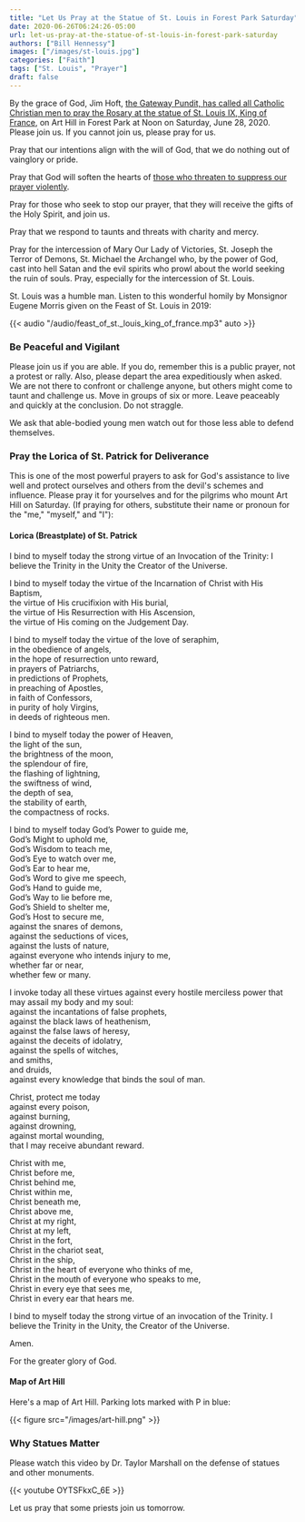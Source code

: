 ```yaml
---
title: "Let Us Pray at the Statue of St. Louis in Forest Park Saturday"
date: 2020-06-26T06:24:26-05:00
url: let-us-pray-at-the-statue-of-st-louis-in-forest-park-saturday
authors: ["Bill Hennessy"]
images: ["/images/st-louis.jpg"]
categories: ["Faith"]
tags: ["St. Louis", "Prayer"]
draft: false
---
```


By the grace of God, Jim Hoft, [the Gateway Pundit, has called all Catholic Christian men to pray the Rosary at the statue of St. Louis IX, King of France](https://www.thegatewaypundit.com/2020/06/calling-catholic-christian-men-allies-please-join-us-saturday-public-prayer-save-historic-st-louis-statue-forest-park/), on Art Hill in Forest Park at Noon on Saturday, June 28, 2020. Please join us. If you cannot join us, please pray for us. 

Pray that our intentions align with the will of God, that we do nothing out of vainglory or pride. 

Pray that God will soften the hearts of [those who threaten to suppress our prayer violently](https://www.thegatewaypundit.com/2020/06/update-radical-leftist-group-threatens-christian-prayer-rally-planned-saturday-save-iconic-st-louis-statue-forest-park/). 

Pray for those who seek to stop our prayer, that they will receive the gifts of the Holy Spirit, and join us. 

Pray that we respond to taunts and threats with charity and mercy. 

Pray for the intercession of Mary Our Lady of Victories, St. Joseph the Terror of Demons, St. Michael the Archangel who, by the power of God, cast into hell Satan and the evil spirits who prowl about the world seeking the ruin of souls. Pray, especially for the intercession of St. Louis. 

St. Louis was a humble man. Listen to this wonderful homily by Monsignor Eugene Morris given on the Feast of St. Louis in 2019:

{{< audio "/audio/feast_of_st._louis_king_of_france.mp3" auto >}}

### Be Peaceful and Vigilant

Please join us if you are able. If you do, remember this is a public prayer, not a protest or rally. Also, please depart the area expeditiously when asked. We are not there to confront or challenge anyone, but others might come to taunt and challenge us. Move in groups of six or more. Leave peaceably and quickly at the conclusion. Do not straggle. 

We ask that able-bodied young men watch out for those less able to defend themselves. 

### Pray the Lorica of St. Patrick for Deliverance

This is one of the most powerful prayers to ask for God's assistance to live well and protect ourselves and others from the devil's schemes and influence. Please pray it for yourselves and for the pilgrims who mount Art Hill on Saturday. (If praying for others, substitute their name or pronoun for the "me," "myself," and "I"):

#### Lorica (Breastplate) of St. Patrick

I bind to myself today the strong virtue of an Invocation of the Trinity: I believe the Trinity in the Unity the Creator of the Universe.

I bind to myself today the virtue of the Incarnation of Christ with His Baptism,   
the virtue of His crucifixion with His burial,   
the virtue of His Resurrection with His Ascension,   
the virtue of His coming on the Judgement Day.

I bind to myself today the virtue of the love of seraphim,  
in the obedience of angels,  
in the hope of resurrection unto reward,  
in prayers of Patriarchs,  
in predictions of Prophets,  
in preaching of Apostles,  
in faith of Confessors,  
in purity of holy Virgins,  
in deeds of righteous men.

I bind to myself today the power of Heaven,  
the light of the sun,  
the brightness of the moon,  
the splendour of fire,  
the flashing of lightning,  
the swiftness of wind,  
the depth of sea,  
the stability of earth,  
the compactness of rocks.

I bind to myself today God’s Power to guide me,  
God’s Might to uphold me,  
God’s Wisdom to teach me,  
God’s Eye to watch over me,  
God’s Ear to hear me,  
God’s Word to give me speech,  
God’s Hand to guide me,  
God’s Way to lie before me,  
God’s Shield to shelter me,  
God’s Host to secure me,  
against the snares of demons,  
against the seductions of vices,  
against the lusts of nature,  
against everyone who intends injury to me,  
whether far or near,  
whether few or many.

I invoke today all these virtues against every hostile merciless power that may assail my body and my soul:  
against the incantations of false prophets,  
against the black laws of heathenism,  
against the false laws of heresy,  
against the deceits of idolatry,  
against the spells of witches,  
and smiths,  
and druids,  
against every knowledge that binds the soul of man.

Christ, protect me today  
against every poison,  
against burning,  
against drowning,  
against mortal wounding,  
that I may receive abundant reward.

Christ with me,  
Christ before me,  
Christ behind me,  
Christ within me,   
Christ beneath me,  
Christ above me,  
Christ at my right,  
Christ at my left,  
Christ in the fort,  
Christ in the chariot seat,  
Christ in the ship,  
Christ in the heart of everyone who thinks of me,  
Christ in the mouth of everyone who speaks to me,  
Christ in every eye that sees me,  
Christ in every ear that hears me.

I bind to myself today the strong virtue of an invocation of the Trinity.   I believe the Trinity in the Unity, the Creator of the Universe.

Amen.

For the greater glory of God. 


#### Map of Art Hill

Here's a map of Art Hill. Parking lots marked with P in blue:

{{< figure src="/images/art-hill.png" >}}

### Why Statues Matter

Please watch this video by Dr. Taylor Marshall on the defense of statues and other monuments. 

{{< youtube OYTSFkxC_6E >}}

Let us pray that some priests join us tomorrow. 